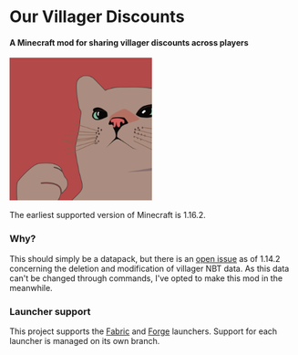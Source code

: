 # Our Villager Discounts

#### A Minecraft mod for sharing villager discounts across players

<img src="assets/icon.png" width="250" height="250" />

The earliest supported version of Minecraft is 1.16.2.

### Why?

This should simply be a datapack, but there is an [open
issue](https://bugs.mojang.com/browse/MC-153392) as of 1.14.2 concerning the
deletion and modification of villager NBT data. As this data can't be changed
through commands, I've opted to make this mod in the meanwhile.

### Launcher support

This project supports the
[Fabric](https://github.com/Gremlite/MinecraftMod-OurVillagerDiscounts/tree/fabric)
and
[Forge](https://github.com/Gremlite/MinecraftMod-OurVillagerDiscounts/tree/forge)
launchers. Support for each launcher is managed on its own branch.
